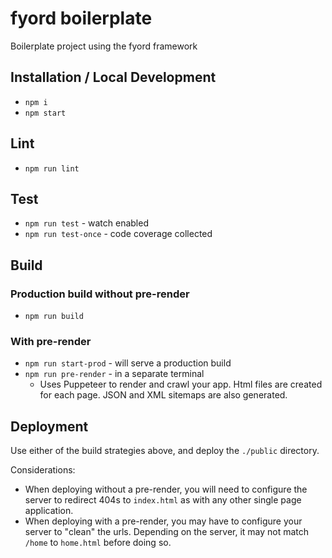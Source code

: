 # fyord boilerplate
Boilerplate project using the fyord framework

## Installation / Local Development
- `npm i`
- `npm start`

## Lint
- `npm run lint`

## Test
- `npm run test` - watch enabled
- `npm run test-once` - code coverage collected

## Build
### Production build without pre-render
- `npm run build`

### With pre-render
- `npm run start-prod` - will serve a production build
- `npm run pre-render` - in a separate terminal
  - Uses Puppeteer to render and crawl your app. Html files are created for each page.  JSON and XML sitemaps are also generated.


## Deployment
Use either of the build strategies above, and deploy the `./public` directory.

Considerations:
- When deploying without a pre-render, you will need to configure the server to redirect 404s to `index.html` as with any other single page application.
- When deploying with a pre-render, you may have to configure your server to "clean" the urls.  Depending on the server, it may not match `/home` to `home.html` before doing so.
